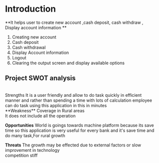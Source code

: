 # Introduction
**It helps user to create new account ,cash deposit, cash withdraw , Display account information **
1. Creating new account
2. Cash deposit
3. Cash withdrawal
4. Display Account information
5. Logout
6. Clearing the output screen and display available options
## Project SWOT analysis
<br />
Strengths
It is a user friendly and allow to do task quickly in efficient manner and rather than spending a time with lots of calculation employee can do task using this application in this in minutes
<br />
**Weakness**
Coverage in Rural areas <br />
It does not include all the operation

**Opportunities**
World is goings towards machine platform because its save time so this application is very useful for every bank and it's save time and do many task,For rural growth

**Threats**
The growth may be effected due to external factors or slow improvement in technology <br />
competition stiff
